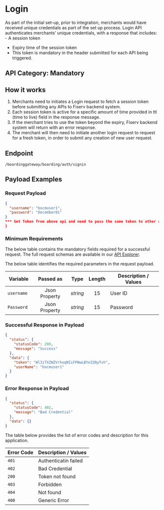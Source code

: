 # Login

As part of the initial set-up, prior to integration, merchants would have received unique credentials as part of the set up process.
Login API authenticates merchants’ unique credentials, with a response that includes: -
A session token
- Expiry time of the session token
- This token is mandatory in the header submitted for each API being triggered. 


## API Category: Mandatory

## How it works

1. Merchants need to initiates a Login request to fetch a session token before submitting any APIs to Fiserv backend system.
2. Each session token is active for a specific amount of time provided in ttl (time to live) field in the response message.
3. If the merchant tries to use the token beyond the expiry, Fiserv backend system will return with an error response.
4. The merchant will then need to initiate another login request to request for a fresh token, in order to submit any creation of new user request.


## Endpoint

`/boardinggateway/boarding/auth/signin`

## Payload Examples

### Request Payload

```json
{
  "username": "bocmuser1",
  "password": "December01"
}
*** Get Token from above api and need to pass the same token to other apies.***
}
``` 

### Minimum Requirements

The below table contains the mandatory fields required for a successful request. The full request schemas are available in our [API Explorer](../api/?type=post&path=/boardinggateway/boarding/auth/signin).

The below table identifies the required parameters in the request payload.

| Variable | Passed as | Type | Length | Description / Values |
| -------- | :-------: | :--: | :------------: | ------------------ |
| `username` | Json Property | *string* | 15 | User ID |
| `Password ` | Json Property | *string* | 15 | Password |

### Successful Response in Payload

```json
{
  "status": {
    "statusCode": 200,
    "message": "Success"
  },
  "data": {
    "token": "Wl3iTXZWZVrhoqNIiFPNwLBYe32NyTvh",
    "userName": "bocmuser1"
  }
}
```

### Error Response in Payload

```json
{
  "status": {
    "statusCode": 402,
    "message": "Bad Credential"
  },
  "data": {}
}
```

The table below provides the list of error codes and description for this application.

| Error Code |  Description / Values |
| --------  | ------------------ |
| `401` | Authenticatin failed |
| `402` | Bad Credential |
|`200`| Token not found |   
|`403`| Forbidden |
|`404`|  Not found |  
|`400`| Generic Error |
